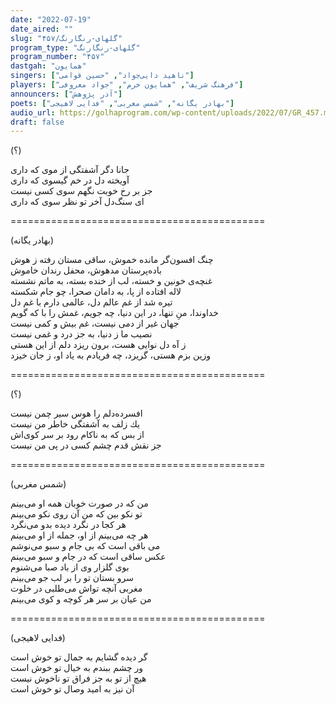 ```yaml
---
date: "2022-07-19"
date_aired: ""
slug: "گلهای-رنگارنگ/۴۵۷"
program_type: "گلهای-رنگارنگ"
program_number: "۴۵۷"
dastgah: "همایون"
singers: ["ناهید دایی‌جواد", "حسین قوامی"]
players: ["فرهنگ شریف", "همایون خرم", "جواد معروفی"]
announcers: ["آذر پژوهش"]
poets: ["بهادر یگانه", "شمس مغربی", "فدایی لاهیجی"]
audio_url: https://golhaprogram.com/wp-content/uploads/2022/07/GR_457.mp3
draft: false
---
```


(؟)  

جانا دگر آشفتگی از موی که داری  
آویخته دل در خم گیسوی که داری  
جز بر رخ خوبت نگهم سوی کسی نیست  
ای سنگ‌دل آخر تو نظر سوی که داری  

============================================  

(بهادر یگانه)  

چنگ افسون‌گر مانده خموش، ساقی مستان رفته ز هوش  
باده‌پرستان مدهوش، محفل رندان خاموش  
غنچه‌ی خونین و خسته، لب از خنده بسته، به ماتم نشسته  
لاله افتاده از پا، به دامان صحرا، چو جام شکسته  
تیره شد از غم عالم دل، عالمی دارم با غم دل  
خداوندا، منِ تنها، در این دنیا، چه جویم، غمش را با که گویم  
جهان غیر از دمی نیست، غم بیش و کمی نیست  
نصیب ما ز دنیا، به جز درد و غمی نیست  
ز آه دل نوایی هست، برون ریزد دلم از این هستی  
وزین بزم هستی، گریزد، چه فریادم به یاد او، ز جان خیزد  

============================================  

(؟)  

افسرده‌دلم را هوس سیر چمن نیست  
یك زلف به آشفتگی خاطر من نیست  
از بس که به ناکام رود بر سر کوی‌اش  
جز نقش قدم چشم کسی در پی من نیست  

============================================  

(شمس مغربی)  

من که در صورت خوبان همه او می‌بینم  
تو نکو بین که من آن روی نکو می‌بینم  
هر کجا در نگرد دیده بدو می‌نگرد  
هر چه می‌بینم از او، جمله از او می‌بینم  
می باقی است که بی جام و سبو می‌نوشم  
عکس ساقی است که در جام و سبو می‌بینم  
بوی گلزار وی از باد صبا می‌شنوم  
سرو بستان تو را بر لب جو می‌بینم  
مغربی آنچه تواش می‌طلبی در خلوت  
من عیان بر سر هر کوچه و کوی می‌بینم  

============================================  

(فدایی لاهیجی)  

گر دیده گشایم به جمال تو خوش است  
ور چشم ببندم به خیال تو خوش است  
هیچ از تو به جز فراق تو ناخوش نیست  
آن نیز به امید وصال تو خوش است  
